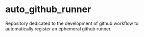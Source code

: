# auto_github_runner
Repository dedicated to the development of github workflow to automatically register an ephemeral github runner.
